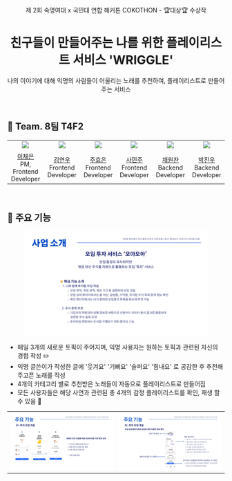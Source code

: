 <div align=center> 

제 2회 숙명여대 x 국민대 연합 해커톤 COKOTHON - 🏆️대상🏆️ 수상작
# 친구들이 만들어주는 나를 위한 플레이리스트 서비스 'WRIGGLE'
나의 이야기에 대해 익명의 사람들이 어울리는 노래를 추천하여, 플레이리스트로 만들어주는 서비스

</div>

<!-- 
<img src="https://github.com/market-capitalization/.github/blob/main/img/0001.jpg?raw=true"/>
-->

<br>

## 💸 Team. 8팀 T4F2

<table align = "center">
  <tr align = "center">
    <td><a href="https://github.com/chennielee"><img src="https://github.com/chennielee.png" width=200></a></td>
    <td><a href="https://github.com/rladusdn02"><img src="https://avatars.githubusercontent.com/u/96935231?v=4" width=200></a></td>
    <td><a href="https://github.com/hyoeunjoo"><img src="https://avatars.githubusercontent.com/u/122455485?v=4" width=200></a></td>
    <td><a href="https://github.com/MJspace"><img src="https://avatars.githubusercontent.com/u/126068623?v=4" width=200></a></td>
    <td><a href="https://github.com/BlueBerrySoda"><img src="https://avatars.githubusercontent.com/u/122455485?v=4" width=200></a></td>
    <td><a href="https://github.com/bentshrimp"><img src="https://avatars.githubusercontent.com/u/126068623?v=4" width=200></a></td>
  </tr>
  <tr align = "center">
    <td><a href = "https://github.com/chennielee">이채은</a> <br> PM, Frontend Developer</td>
    <td><a href = "https://github.com/rladusdn02">김연우</a> <br> Frontend Developer</td>
    <td><a href = "https:/https://github.com/hyoeunjoo">주효은</a> <br> Frontend Developer</td>
    <td><a href = "https://github.com/MJspace"> 사민주</a> <br> Frontend Developer</td>
    <td><a href = "https://github.com/BlueBerrySoda">채원찬</a> <br> Backend Developer </td>
    <td><a href = "https://github.com/bentshrimp">박진우</a> <br> Backend Developer </td>
  </tr>

</table>
<br>

## 💸 주요 기능

<div align=center> 
<img width="85%" src="https://github.com/market-capitalization/.github/blob/main/img/0017.jpg?raw=true"/>
</div>

- 매일 3개의 새로운 토픽이 주어지며, 익명 사용자는 원하는 토픽과 관련된 자신의 경험 작성 ✏️
- 익명 글쓴이가 작성한 글에 '웃겨요' '기뻐요' '슬퍼요' '힘내요' 로 공감한 후 추천해주고픈 노래를 작성
- 4개의 카테고리 별로 추천받은 노래들이 자동으로 플레이리스트로 만들어짐  
- 모든 사용자들은 해당 사연과 관련된 총 4개의 감정 플레이리스트를 확인, 재생 할 수 있음 🔀

<table align = "center">
  <tr align = "center">
    <td><img src="https://github.com/market-capitalization/.github/blob/main/img/0018.jpg?raw=true"/></td>
    <td><img src="https://github.com/market-capitalization/.github/blob/main/img/0019.jpg?raw=true"/></td>
  </tr>
</table>


<br>



